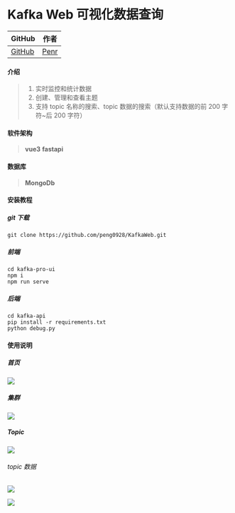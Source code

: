 # Kafka Web 可视化数据查询

| GitHub | 作者 |
| - | - |
| [GitHub](https://github.com/peng0928/KafkaWeb) | [Penr](https://github.com/peng0928) |
 


#### 介绍

> 1. 实时监控和统计数据
> 2. 创建、管理和查看主题
> 3. 支持 topic 名称的搜索、topic 数据的搜索（默认支持数据的前 200 字符~后 200 字符）

#### 软件架构

> **vue3**
> **fastapi**

#### 数据库

> **MongoDb**

#### 安装教程

##### git 下载

```
git clone https://github.com/peng0928/KafkaWeb.git
```

##### 前端

```
cd kafka-pro-ui
npm i
npm run serve
```

##### 后端

```
cd kafka-api
pip install -r requirements.txt
python debug.py

```

#### 使用说明

##### 首页

![](/api/static/fd8f41072f3e5a89b0459cf0a79876fb.png)

##### 集群

![](/api/static/07cd6cc936f1553886c7190b938dfeb3.png)

##### Topic

![](/api/static/51103dcc820d5902ab6a9fee23e97062.png)

###### topic 数据

![](/api/static/ecbacd48ff695d7db601b2d893cb88b1.png)

![](/api/static/ed3d85aeb9085085b124ac39a7215a8d.png)
